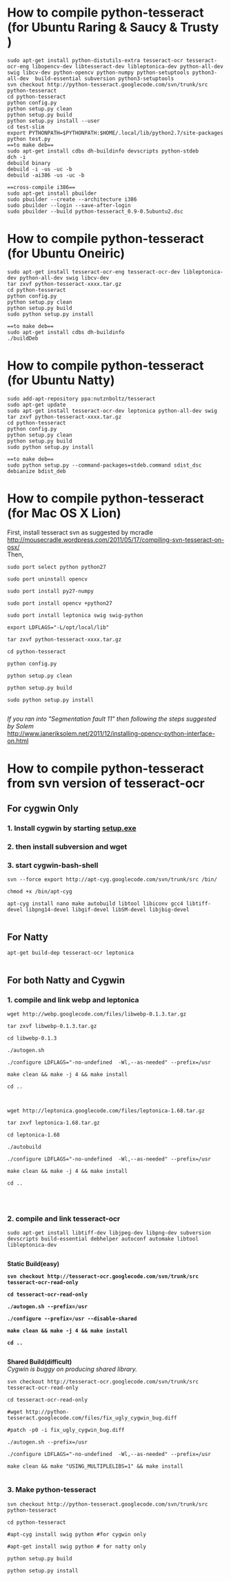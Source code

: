 # How to compile python-tesseract (for Ubuntu Raring & Saucy & Trusty ) #
```
sudo apt-get install python-distutils-extra tesseract-ocr tesseract-ocr-eng libopencv-dev libtesseract-dev libleptonica-dev python-all-dev swig libcv-dev python-opencv python-numpy python-setuptools python3-all-dev  build-essential subversion python3-setuptools
svn checkout http://python-tesseract.googlecode.com/svn/trunk/src python-tesseract
cd python-tesseract
python config.py
python setup.py clean
python setup.py build
python setup.py install --user
cd test-slim
export PYTHONPATH=$PYTHONPATH:$HOME/.local/lib/python2.7/site-packages
python test.py
==to make deb==
sudo apt-get install cdbs dh-buildinfo devscripts python-stdeb
dch -i
debuild binary
debuild -i -us -uc -b
debuild -ai386 -us -uc -b

==cross-compile i386==
sudo apt-get install pbuilder
sudo pbuilder --create --architecture i386
sudo pbuilder --login --save-after-login
sudo pbuilder --build python-tesseract_0.9-0.5ubuntu2.dsc
```

# How to compile python-tesseract (for Ubuntu Oneiric) #
```
sudo apt-get install tesseract-ocr-eng tesseract-ocr-dev libleptonica-dev python-all-dev swig libcv-dev
tar zxvf python-tesseract-xxxx.tar.gz
cd python-tesseract
python config.py
python setup.py clean
python setup.py build
sudo python setup.py install

==to make deb==
sudo apt-get install cdbs dh-buildinfo
./buildDeb

```


# How to compile python-tesseract (for Ubuntu Natty) #
```
sudo add-apt-repository ppa:nutznboltz/tesseract
sudo apt-get update
sudo apt-get install tesseract-ocr-dev leptonica python-all-dev swig
tar zxvf python-tesseract-xxxx.tar.gz
cd python-tesseract
python config.py
python setup.py clean
python setup.py build
sudo python setup.py install

==to make deb==
sudo python setup.py --command-packages=stdeb.command sdist_dsc debianize bdist_deb 

```


# How to compile python-tesseract (for Mac OS X Lion) #

First, install tesseract svn as suggested by mcradle<br>
<a href='http://mousecradle.wordpress.com/2011/05/17/compiling-svn-tesseract-on-osx/'>http://mousecradle.wordpress.com/2011/05/17/compiling-svn-tesseract-on-osx/</a><br>
Then,<br>
<pre><code>sudo port select python python27<br>
sudo port uninstall opencv<br>
sudo port install py27-numpy<br>
sudo port install opencv +python27<br>
sudo port install leptonica swig swig-python <br>
export LDFLAGS="-L/opt/local/lib"<br>
tar zxvf python-tesseract-xxxx.tar.gz<br>
cd python-tesseract<br>
python config.py<br>
python setup.py clean<br>
python setup.py build<br>
sudo python setup.py install<br>
</code></pre>
<i>If you  ran into "Segmentation fault 11" then following the steps suggested by Solem</i><br>
<a href='http://www.janeriksolem.net/2011/12/installing-opencv-python-interface-on.html'>http://www.janeriksolem.net/2011/12/installing-opencv-python-interface-on.html</a>

<h1>How to compile python-tesseract from svn version of tesseract-ocr</h1>
<h2>For cygwin Only</h2>
<h3>1. Install cygwin by starting <a href='http://cygwin.com/setup.exe'>setup.exe</a></h3>
<h3>2. then install subversion and wget</h3>
<h3>3. start cygwin-bash-shell</h3>
<pre><code>svn --force export http://apt-cyg.googlecode.com/svn/trunk/src /bin/<br>
chmod +x /bin/apt-cyg<br>
apt-cyg install nano make autobuild libtool libiconv gcc4 libtiff-devel libpng14-devel libgif-devel libSM-devel libjbig-devel<br>
</code></pre>
<h2>For Natty</h2>
<pre><code>apt-get build-dep tesseract-ocr leptonica<br>
</code></pre>
<h2>For both  Natty and Cygwin</h2>
<h3>1. compile and link webp and leptonica</h3>
<pre><code>wget http://webp.googlecode.com/files/libwebp-0.1.3.tar.gz<br>
tar zxvf libwebp-0.1.3.tar.gz<br>
cd libwebp-0.1.3<br>
./autogen.sh<br>
./configure LDFLAGS="-no-undefined  -Wl,--as-needed" --prefix=/usr<br>
make clean &amp;&amp; make -j 4 &amp;&amp; make install<br>
cd ..<br>
<br>
wget http://leptonica.googlecode.com/files/leptonica-1.68.tar.gz<br>
tar zxvf leptonica-1.68.tar.gz<br>
cd leptonica-1.68<br>
./autobuild<br>
./configure LDFLAGS="-no-undefined  -Wl,--as-needed" --prefix=/usr<br>
make clean &amp;&amp; make -j 4 &amp;&amp; make install<br>
cd ..<br>
<br>
</code></pre>
<h3>2. compile and link tesseract-ocr</h3>
<pre><code>sudo apt-get install libtiff-dev libjpeg-dev libpng-dev subversion devscripts build-essential debhelper autoconf automake libtool libleptonica-dev<br>
</code></pre>
<b>Static Build(easy)<br>
<pre><code>svn checkout http://tesseract-ocr.googlecode.com/svn/trunk/src tesseract-ocr-read-only<br>
cd tesseract-ocr-read-only<br>
./autogen.sh --prefix=/usr<br>
./configure --prefix=/usr --disable-shared<br>
make clean &amp;&amp; make -j 4 &amp;&amp; make install<br>
cd ..<br>
</code></pre></b>

<b>Shared Build(difficult)</b><br>
<i>Cygwin is buggy on producing shared library.</i>
<pre><code>svn checkout http://tesseract-ocr.googlecode.com/svn/trunk/src tesseract-ocr-read-only<br>
cd tesseract-ocr-read-only<br>
#wget http://python-tesseract.googlecode.com/files/fix_ugly_cygwin_bug.diff<br>
#patch -p0 -i fix_ugly_cygwin_bug.diff<br>
./autogen.sh --prefix=/usr<br>
./configure LDFLAGS="-no-undefined  -Wl,--as-needed" --prefix=/usr<br>
make clean &amp;&amp; make "USING_MULTIPLELIBS=1" &amp;&amp; make install <br>
</code></pre>

<h3>3. Make python-tesseract</h3>
<pre><code>svn checkout http://python-tesseract.googlecode.com/svn/trunk/src python-tesseract<br>
cd python-tesseract<br>
#apt-cyg install swig python #for cygwin only<br>
#apt-get install swig python # for natty only<br>
python setup.py build<br>
python setup.py install<br>
</code></pre>